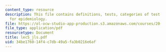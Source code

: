 ```yaml
---
content_type: resource
description: This file contains definitions, tests, categories of test results, risks
  for epidemiology.
file: https://ol-ocw-studio-app-production.s3.amazonaws.com/courses/20-104j-chemicals-in-the-environment-toxicology-and-public-health-be-104j-spring-2005/34be176014f4c7db49a5fa3b0216e6af_lec5_jls.pdf
file_type: application/pdf
resourcetype: Document
title: lec5_jls.pdf
uid: 34be1760-14f4-c7db-49a5-fa3b0216e6af
---
```

